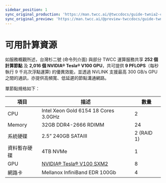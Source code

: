 ```yaml
---
sidebar_position: 1
sync_original_production: 'https://man.twcc.ai/@twccdocs/guide-twnia2-compute-capability-zh' 
sync_original_preview: 'https://man.twcc.ai/@preview-twccdocs/guide-twnia2-compute-capability-zh'
---
```


# 可用計算資源

如服務概觀所述，台灣杉二號 (命令列介面) 與部分 TWCC 運算服務共享 **252 個計算節點** 及 **2,016 個 NVIDIA® Tesla® V100 GPU**，共可提供 **9 PFLOPS**（每秒執行 9 千兆次浮點運算) 的優異效能，並透過 NVLINK 支援最高 300 GB/s GPU 之間的通訊，亦提供高頻寬、低延遲的節點溝通網路。

單節點規格如下：

| 項目 | 描述 | 數量 |
| -------- | -------- | -------- |
| CPU    | Intel Xeon Gold 6154 18 Cores 3.0GHz   |  2    |
| Memory    | 32GB DDR4-2666 RDIMM   |  24     |
| 系統硬碟    | 2.5” 240GB SATAIII   |  2 (RAID 1)     |
| 資料暫存硬碟    | 4TB NVMe   |  1     |
| GPU    | [NVIDIA® Tesla® V100 SXM2](https://www.nvidia.com/en-us/data-center/v100/)   |  8     |
| 網路卡    | Mellanox InfiniBand EDR 100Gb  |  4     |